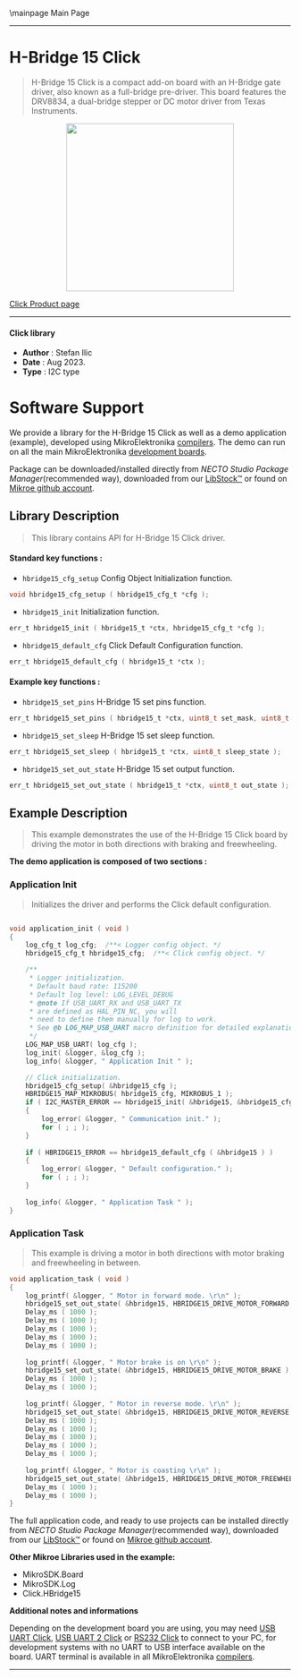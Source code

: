 \mainpage Main Page

---
# H-Bridge 15 Click

> H-Bridge 15 Click is a compact add-on board with an H-Bridge gate driver, also known as a full-bridge pre-driver. This board features the DRV8834, a dual-bridge stepper or DC motor driver from Texas Instruments. 

<p align="center">
  <img src="https://download.mikroe.com/images/click_for_ide/hbridge15_click.png" height=300px>
</p>

[Click Product page](https://www.mikroe.com/h-bridge-15-click)

---


#### Click library

- **Author**        : Stefan Ilic
- **Date**          : Aug 2023.
- **Type**          : I2C type


# Software Support

We provide a library for the H-Bridge 15 Click
as well as a demo application (example), developed using MikroElektronika
[compilers](https://www.mikroe.com/necto-studio).
The demo can run on all the main MikroElektronika [development boards](https://www.mikroe.com/development-boards).

Package can be downloaded/installed directly from *NECTO Studio Package Manager*(recommended way), downloaded from our [LibStock&trade;](https://libstock.mikroe.com) or found on [Mikroe github account](https://github.com/MikroElektronika/mikrosdk_click_v2/tree/master/clicks).

## Library Description

> This library contains API for H-Bridge 15 Click driver.

#### Standard key functions :

- `hbridge15_cfg_setup` Config Object Initialization function.
```c
void hbridge15_cfg_setup ( hbridge15_cfg_t *cfg );
```

- `hbridge15_init` Initialization function.
```c
err_t hbridge15_init ( hbridge15_t *ctx, hbridge15_cfg_t *cfg );
```

- `hbridge15_default_cfg` Click Default Configuration function.
```c
err_t hbridge15_default_cfg ( hbridge15_t *ctx );
```

#### Example key functions :

- `hbridge15_set_pins` H-Bridge 15 set pins function.
```c
err_t hbridge15_set_pins ( hbridge15_t *ctx, uint8_t set_mask, uint8_t clr_mask );
```

- `hbridge15_set_sleep` H-Bridge 15 set sleep function.
```c
err_t hbridge15_set_sleep ( hbridge15_t *ctx, uint8_t sleep_state );
```

- `hbridge15_set_out_state` H-Bridge 15 set output function.
```c
err_t hbridge15_set_out_state ( hbridge15_t *ctx, uint8_t out_state );
```

## Example Description

> This example demonstrates the use of the H-Bridge 15 Click board by
  driving the motor in both directions with braking and freewheeling. 

**The demo application is composed of two sections :**

### Application Init

> Initializes the driver and performs the Click default configuration.

```c

void application_init ( void ) 
{
    log_cfg_t log_cfg;  /**< Logger config object. */
    hbridge15_cfg_t hbridge15_cfg;  /**< Click config object. */

    /** 
     * Logger initialization.
     * Default baud rate: 115200
     * Default log level: LOG_LEVEL_DEBUG
     * @note If USB_UART_RX and USB_UART_TX 
     * are defined as HAL_PIN_NC, you will 
     * need to define them manually for log to work. 
     * See @b LOG_MAP_USB_UART macro definition for detailed explanation.
     */
    LOG_MAP_USB_UART( log_cfg );
    log_init( &logger, &log_cfg );
    log_info( &logger, " Application Init " );

    // Click initialization.
    hbridge15_cfg_setup( &hbridge15_cfg );
    HBRIDGE15_MAP_MIKROBUS( hbridge15_cfg, MIKROBUS_1 );
    if ( I2C_MASTER_ERROR == hbridge15_init( &hbridge15, &hbridge15_cfg ) ) 
    {
        log_error( &logger, " Communication init." );
        for ( ; ; );
    }
    
    if ( HBRIDGE15_ERROR == hbridge15_default_cfg ( &hbridge15 ) )
    {
        log_error( &logger, " Default configuration." );
        for ( ; ; );
    }
    
    log_info( &logger, " Application Task " );
}

```

### Application Task

> This example is driving a motor in both directions with 
  motor braking and freewheeling in between.

```c
void application_task ( void ) 
{
    log_printf( &logger, " Motor in forward mode. \r\n" );
    hbridge15_set_out_state( &hbridge15, HBRIDGE15_DRIVE_MOTOR_FORWARD );
    Delay_ms ( 1000 );
    Delay_ms ( 1000 );
    Delay_ms ( 1000 );
    Delay_ms ( 1000 );
    Delay_ms ( 1000 );
    
    log_printf( &logger, " Motor brake is on \r\n" );
    hbridge15_set_out_state( &hbridge15, HBRIDGE15_DRIVE_MOTOR_BRAKE );
    Delay_ms ( 1000 );
    Delay_ms ( 1000 );
    
    log_printf( &logger, " Motor in reverse mode. \r\n" );
    hbridge15_set_out_state( &hbridge15, HBRIDGE15_DRIVE_MOTOR_REVERSE );
    Delay_ms ( 1000 );
    Delay_ms ( 1000 );
    Delay_ms ( 1000 );
    Delay_ms ( 1000 );
    Delay_ms ( 1000 );
    
    log_printf( &logger, " Motor is coasting \r\n" );
    hbridge15_set_out_state( &hbridge15, HBRIDGE15_DRIVE_MOTOR_FREEWHEEL );
    Delay_ms ( 1000 );
    Delay_ms ( 1000 );
}
```


The full application code, and ready to use projects can be installed directly from *NECTO Studio Package Manager*(recommended way), downloaded from our [LibStock&trade;](https://libstock.mikroe.com) or found on [Mikroe github account](https://github.com/MikroElektronika/mikrosdk_click_v2/tree/master/clicks).

**Other Mikroe Libraries used in the example:**

- MikroSDK.Board
- MikroSDK.Log
- Click.HBridge15

**Additional notes and informations**

Depending on the development board you are using, you may need
[USB UART Click](https://www.mikroe.com/usb-uart-click),
[USB UART 2 Click](https://www.mikroe.com/usb-uart-2-click) or
[RS232 Click](https://www.mikroe.com/rs232-click) to connect to your PC, for
development systems with no UART to USB interface available on the board. UART
terminal is available in all MikroElektronika
[compilers](https://shop.mikroe.com/compilers).

---
